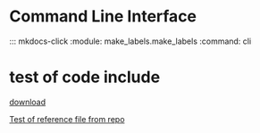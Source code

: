 # Command Line Interface

::: mkdocs-click
    :module: make_labels.make_labels
    :command: cli

# test of code include

[download](https://github.com/3ltreilly/breaker_panel_labels/archive/refs/heads/main.zip)

<!--codeinclude-->
[Test of reference file from repo](../mkdocs.yml)
<!--/codeinclude-->